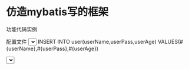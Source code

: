 # 仿造mybatis写的框架
功能代码实例
  
配置文件
<mapper namespace="org.wang.mapper.UserMapper">
    <select id="getUserById"  parameterType="org.wang.entity.User" resultType="org.wang.entity.User">
        select * from user where userId = #{userId}
    </select>
    <insert id="insertUser" parameterType="org.wang.entity.User">
        INSERT INTO user(userName,userPass,userAge) VALUES(#{userName},#{userPass},#{userAge})
    </insert>

   <select id="getUsers" parameterType="org.wang.entity.User" resultType="org.wang.entity.User">
           SELECT * FROM USER  WHERE  userId>#{userId}
   </select>
</mapper>

   